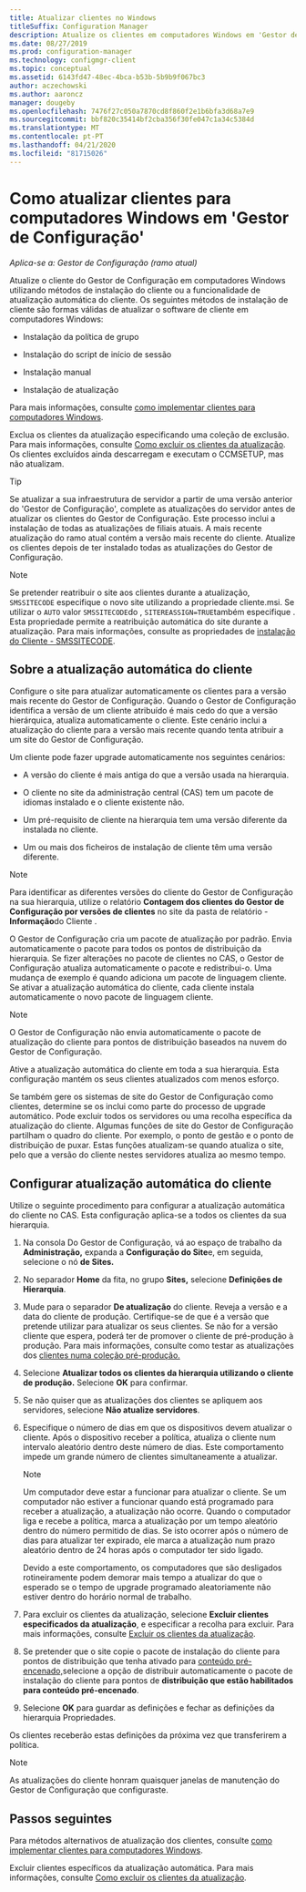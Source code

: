 ```yaml
---
title: Atualizar clientes no Windows
titleSuffix: Configuration Manager
description: Atualize os clientes em computadores Windows em 'Gestor de Configuração'.
ms.date: 08/27/2019
ms.prod: configuration-manager
ms.technology: configmgr-client
ms.topic: conceptual
ms.assetid: 6143fd47-48ec-4bca-b53b-5b9b9f067bc3
author: aczechowski
ms.author: aaroncz
manager: dougeby
ms.openlocfilehash: 7476f27c050a7870cd8f860f2e1b6bfa3d68a7e9
ms.sourcegitcommit: bbf820c35414bf2cba356f30fe047c1a34c5384d
ms.translationtype: MT
ms.contentlocale: pt-PT
ms.lasthandoff: 04/21/2020
ms.locfileid: "81715026"
---
```

# <a name="how-to-upgrade-clients-for-windows-computers-in-configuration-manager"></a>Como atualizar clientes para computadores Windows em 'Gestor de Configuração'

*Aplica-se a: Gestor de Configuração (ramo atual)*

Atualize o cliente do Gestor de Configuração em computadores Windows utilizando métodos de instalação do cliente ou a funcionalidade de atualização automática do cliente. Os seguintes métodos de instalação de cliente são formas válidas de atualizar o software de cliente em computadores Windows:  

- Instalação da política de grupo  

- Instalação do script de início de sessão  

- Instalação manual  

- Instalação de atualização  

Para mais informações, consulte [como implementar clientes para computadores Windows](../../deploy/deploy-clients-to-windows-computers.md).

Exclua os clientes da atualização especificando uma coleção de exclusão. Para mais informações, consulte [Como excluir os clientes da atualização](exclude-clients-windows.md). Os clientes excluídos ainda descarregam e executam o CCMSETUP, mas não atualizam.

> [!TIP]  
> Se atualizar a sua infraestrutura de servidor a partir de uma versão anterior do 'Gestor de Configuração', complete as atualizações do servidor antes de atualizar os clientes do Gestor de Configuração. Este processo inclui a instalação de todas as atualizações de filiais atuais. A mais recente atualização do ramo atual contém a versão mais recente do cliente. Atualize os clientes depois de ter instalado todas as atualizações do Gestor de Configuração.

> [!NOTE]
> Se pretender reatribuir o site aos clientes durante a atualização, `SMSSITECODE` especifique o novo site utilizando a propriedade cliente.msi. Se utilizar o `AUTO` valor `SMSSITECODE`do , `SITEREASSIGN=TRUE`também especifique . Esta propriedade permite a reatribuição automática do site durante a atualização. Para mais informações, consulte as propriedades de [instalação do Cliente - SMSSITECODE](../../deploy/about-client-installation-properties.md#smssitecode).

## <a name="about-automatic-client-upgrade"></a><a name="bkmk_autoupdate"></a>Sobre a atualização automática do cliente

Configure o site para atualizar automaticamente os clientes para a versão mais recente do Gestor de Configuração. Quando o Gestor de Configuração identifica a versão de um cliente atribuído é mais cedo do que a versão hierárquica, atualiza automaticamente o cliente. Este cenário inclui a atualização do cliente para a versão mais recente quando tenta atribuir a um site do Gestor de Configuração.  

Um cliente pode fazer upgrade automaticamente nos seguintes cenários:  

- A versão do cliente é mais antiga do que a versão usada na hierarquia.  

- O cliente no site da administração central (CAS) tem um pacote de idiomas instalado e o cliente existente não.  

- Um pré-requisito de cliente na hierarquia tem uma versão diferente da instalada no cliente.  

- Um ou mais dos ficheiros de instalação de cliente têm uma versão diferente.  

> [!NOTE]  
> Para identificar as diferentes versões do cliente do Gestor de Configuração na sua hierarquia, utilize o relatório **Contagem dos clientes do Gestor de Configuração por versões de clientes** no site da pasta de relatório - **Informação**do Cliente .  

O Gestor de Configuração cria um pacote de atualização por padrão. Envia automaticamente o pacote para todos os pontos de distribuição da hierarquia. Se fizer alterações no pacote de clientes no CAS, o Gestor de Configuração atualiza automaticamente o pacote e redistribui-o. Uma mudança de exemplo é quando adiciona um pacote de linguagem cliente. Se ativar a atualização automática do cliente, cada cliente instala automaticamente o novo pacote de linguagem cliente.

> [!NOTE]  
> O Gestor de Configuração não envia automaticamente o pacote de atualização do cliente para pontos de distribuição baseados na nuvem do Gestor de Configuração.  

Ative a atualização automática do cliente em toda a sua hierarquia. Esta configuração mantém os seus clientes atualizados com menos esforço.  

Se também gere os sistemas de site do Gestor de Configuração como clientes, determine se os inclui como parte do processo de upgrade automático. Pode excluir todos os servidores ou uma recolha específica da atualização do cliente. Algumas funções de site do Gestor de Configuração partilham o quadro do cliente. Por exemplo, o ponto de gestão e o ponto de distribuição de puxar. Estas funções atualizam-se quando atualiza o site, pelo que a versão do cliente nestes servidores atualiza ao mesmo tempo.

## <a name="configure-automatic-client-upgrade"></a><a name="bkmk_configure"></a>Configurar atualização automática do cliente

Utilize o seguinte procedimento para configurar a atualização automática do cliente no CAS. Esta configuração aplica-se a todos os clientes da sua hierarquia.  

1. Na consola Do Gestor de Configuração, vá ao espaço de trabalho da **Administração,** expanda a **Configuração do Site**e, em seguida, selecione o nó **de Sites.**  

1. No separador **Home** da fita, no grupo **Sites,** selecione **Definições de Hierarquia**.  

1. Mude para o separador **De atualização** do cliente. Reveja a versão e a data do cliente de produção. Certifique-se de que é a versão que pretende utilizar para atualizar os seus clientes. Se não for a versão cliente que espera, poderá ter de promover o cliente de pré-produção à produção. Para mais informações, consulte como testar as atualizações dos [clientes numa coleção pré-produção.](test-client-upgrades.md)  

1. Selecione **Atualizar todos os clientes da hierarquia utilizando o cliente de produção.** Selecione **OK** para confirmar.  

1. Se não quiser que as atualizações dos clientes se apliquem aos servidores, selecione **Não atualize servidores**.  

1. Especifique o número de dias em que os dispositivos devem atualizar o cliente. Após o dispositivo receber a política, atualiza o cliente num intervalo aleatório dentro deste número de dias. Este comportamento impede um grande número de clientes simultaneamente a atualizar.

    > [!NOTE]
    > Um computador deve estar a funcionar para atualizar o cliente. Se um computador não estiver a funcionar quando está programado para receber a atualização, a atualização não ocorre. Quando o computador liga e recebe a política, marca a atualização por um tempo aleatório dentro do número permitido de dias. Se isto ocorrer após o número de dias para atualizar ter expirado, ele marca a atualização num prazo aleatório dentro de 24 horas após o computador ter sido ligado.
    >
    > Devido a este comportamento, os computadores que são desligados rotineiramente podem demorar mais tempo a atualizar do que o esperado se o tempo de upgrade programado aleatoriamente não estiver dentro do horário normal de trabalho.

1. Para excluir os clientes da atualização, selecione **Excluir clientes especificados da atualização**, e especificar a recolha para excluir. Para mais informações, consulte [Excluir os clientes da atualização](exclude-clients-windows.md).

1. Se pretender que o site copie o pacote de instalação do cliente para pontos de distribuição que tenha ativado para [conteúdo pré-encenado,](../../../plan-design/hierarchy/manage-network-bandwidth.md#BKMK_PrestagingContent)selecione a opção de distribuir automaticamente o pacote de instalação do cliente para pontos de **distribuição que estão habilitados para conteúdo pré-encenado**.  

1. Selecione **OK** para guardar as definições e fechar as definições da hierarquia Propriedades.

Os clientes receberão estas definições da próxima vez que transferirem a política.

> [!NOTE]
> As atualizações do cliente honram quaisquer janelas de manutenção do Gestor de Configuração que configuraste.

## <a name="next-steps"></a>Passos seguintes

Para métodos alternativos de atualização dos clientes, consulte [como implementar clientes para computadores Windows](../../deploy/deploy-clients-to-windows-computers.md).

Excluir clientes específicos da atualização automática. Para mais informações, consulte [Como excluir os clientes da atualização](exclude-clients-windows.md).
